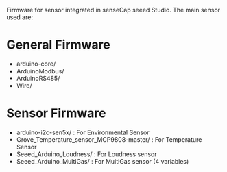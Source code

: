 Firmware for sensor integrated in senseCap seeed Studio. The main sensor used are:

# General Firmware
* arduino-core/ 
* ArduinoModbus/  
* ArduinoRS485/
* Wire/
# Sensor  Firmware
* arduino-i2c-sen5x/  : For Environmental Sensor
* Grove_Temperature_sensor_MCP9808-master/  : For Temperature Sensor
* Seeed_Arduino_Loudness/  : For Loudness sensor
* Seeed_Arduino_MultiGas/  : For MultiGas sensor (4 variables)
 
